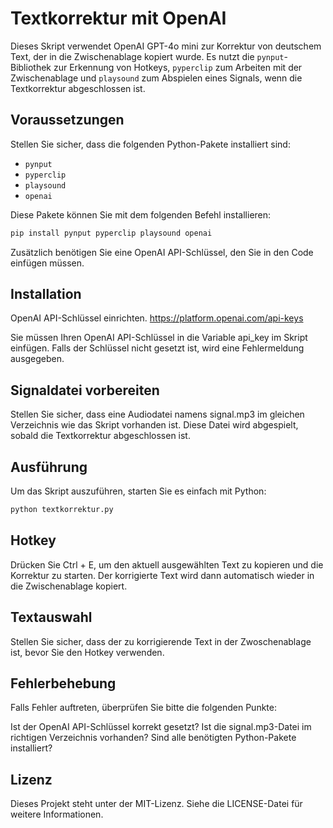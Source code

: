 # Textkorrektur mit OpenAI

Dieses Skript verwendet OpenAI GPT-4o mini zur Korrektur von deutschem Text, der in die Zwischenablage kopiert wurde. Es nutzt die `pynput`-Bibliothek zur Erkennung von Hotkeys, `pyperclip` zum Arbeiten mit der Zwischenablage und `playsound` zum Abspielen eines Signals, wenn die Textkorrektur abgeschlossen ist.

## Voraussetzungen


Stellen Sie sicher, dass die folgenden Python-Pakete installiert sind:

- `pynput`
- `pyperclip`
- `playsound`
- `openai`

Diese Pakete können Sie mit dem folgenden Befehl installieren:

```bash
pip install pynput pyperclip playsound openai
```

Zusätzlich benötigen Sie eine OpenAI API-Schlüssel, den Sie in den Code einfügen müssen.

## Installation
OpenAI API-Schlüssel einrichten. https://platform.openai.com/api-keys

Sie müssen Ihren OpenAI API-Schlüssel in die Variable api_key im Skript einfügen. Falls der Schlüssel nicht gesetzt ist, wird eine Fehlermeldung ausgegeben.


## Signaldatei vorbereiten

Stellen Sie sicher, dass eine Audiodatei namens signal.mp3 im gleichen Verzeichnis wie das Skript vorhanden ist. Diese Datei wird abgespielt, sobald die Textkorrektur abgeschlossen ist.


## Ausführung
Um das Skript auszuführen, starten Sie es einfach mit Python:

```bash
python textkorrektur.py
```

## Hotkey

Drücken Sie Ctrl + E, um den aktuell ausgewählten Text zu kopieren und die Korrektur zu starten. Der korrigierte Text wird dann automatisch wieder in die Zwischenablage kopiert.

## Textauswahl

Stellen Sie sicher, dass der zu korrigierende Text in der Zwoschenablage ist, bevor Sie den Hotkey verwenden.

## Fehlerbehebung
Falls Fehler auftreten, überprüfen Sie bitte die folgenden Punkte:

Ist der OpenAI API-Schlüssel korrekt gesetzt?
Ist die signal.mp3-Datei im richtigen Verzeichnis vorhanden?
Sind alle benötigten Python-Pakete installiert?

## Lizenz
Dieses Projekt steht unter der MIT-Lizenz. Siehe die LICENSE-Datei für weitere Informationen.
